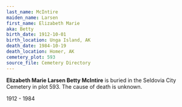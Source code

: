 ```yaml
---
last_name: McIntire
maiden_name: Larsen
first_name: Elizabeth Marie
aka: Betty
birth_date: 1912-10-01
birth_location: Unga Island, AK
death_date: 1984-10-19
death_location: Homer, AK
cemetery_plot: 593
source_file: Cemetery Directory
---
```

**Elizabeth Marie Larsen Betty McIntire** is buried in the Seldovia City Cemetery in plot 593.  The cause of death is unknown.

1912 - 1984


